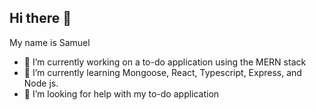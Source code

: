 ## Hi there 👋
My name is Samuel
- 🔭 I’m currently working on a to-do application using the MERN stack
- 🌱 I’m currently learning Mongoose, React, Typescript, Express, and Node js.
- 🤔 I’m looking for help with my to-do application

<!--
**CubeCoding7/CubeCoding7** is a ✨ _special_ ✨ repository because its `README.md` (this file) appears on your GitHub profile.

Here are some ideas to get you started:

- 🔭 I’m currently working on ...
- 🌱 I’m currently learning ...
- 👯 I’m looking to collaborate on ...
- 🤔 I’m looking for help with ...
- 💬 Ask me about ...
- 📫 How to reach me: ...
- 😄 Pronouns: ...
- ⚡ Fun fact: ...
-->
